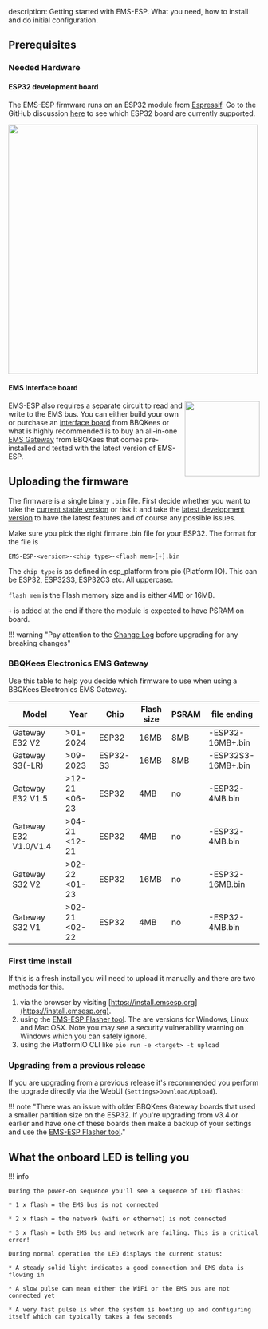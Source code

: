 description: Getting started with EMS-ESP. What you need, how to install and do initial configuration.

## Prerequisites

### Needed Hardware

#### ESP32 development board

The EMS-ESP firmware runs on an ESP32 module from [Espressif](https://www.espressif.com/en/products/socs). Go to the GitHub discussion [here](https://github.com/emsesp/EMS-ESP32/discussions/839#discussioncomment-4493156) to see which ESP32 board are currently supported.

<img style="width:500px" src="../_media/images/esp32-dev-boards.jpg"></img>

#### EMS Interface board

<img style="float:right;width:150px" src="../_media/images/ems-gw-e32a.jpg"></img>
EMS-ESP also requires a separate circuit to read and write to the EMS bus. You can either build your own or purchase an [interface board](https://bbqkees-electronics.nl/product/ems-interface-board-v3/) from BBQKees or what is highly recommended is to buy an all-in-one [EMS Gateway](https://bbqkees-electronics.nl/shop/) from BBQKees that comes pre-installed and tested with the latest version of EMS-ESP.

## Uploading the firmware

The firmware is a single binary `.bin` file. First decide whether you want to take the [current stable version](https://github.com/emsesp/EMS-ESP32/releases/latest) or risk it and take the [latest development version](https://github.com/emsesp/EMS-ESP32/releases/tag/latest) to have the latest features and of course any possible issues.

Make sure you pick the right firmare .bin file for your ESP32. The format for the file is

`EMS-ESP-<version>-<chip type>-<flash mem>[+].bin`

The `chip type` is as defined in esp_platform from pio (Platform IO). This can be ESP32, ESP32S3, ESP32C3 etc. All uppercase.

`flash mem` is the Flash memory size and is either 4MB or 16MB.

`+` is added at the end if there the module is expected to have PSRAM on board.

!!! warning "Pay attention to the [Change Log](Version-Release-History) before upgrading for any breaking changes"

### BBQKees Electronics EMS Gateway

Use this table to help you decide which firmware to use when using a BBQKees Electronics EMS Gateway.

| Model                 | Year          | Chip     | Flash size | PSRAM | file ending        |
| --------------------- | ------------- | -------- | ---------- | ----- | ------------------ |
| Gateway E32 V2        | >01-2024      | ESP32    | 16MB       | 8MB   | -ESP32-16MB+.bin   |
| Gateway S3(-LR)       | >09-2023      | ESP32-S3 | 16MB       | 8MB   | -ESP32S3-16MB+.bin |
| Gateway E32 V1.5      | >12-21 <06-23 | ESP32    | 4MB        | no    | -ESP32-4MB.bin     |
| Gateway E32 V1.0/V1.4 | >04-21 <12-21 | ESP32    | 4MB        | no    | -ESP32-4MB.bin     |
| Gateway S32 V2        | >02-22 <01-23 | ESP32    | 16MB       | no    | -ESP32-16MB.bin    |
| Gateway S32 V1        | >02-21 <02-22 | ESP32    | 4MB        | no    | -ESP32-4MB.bin     |

### First time install

If this is a fresh install you will need to upload it manually and there are two methods for this.

1. via the browser by visiting [https://install.emsesp.org](https://install.emsesp.org).
1. using the [EMS-ESP Flasher tool](https://github.com/emsesp/EMS-ESP-Flasher/releases). The are versions for Windows, Linux and Mac OSX. Note you may see a security vulnerability warning on Windows which you can safely ignore.
1. using the PlatformIO CLI like `pio run -e <target> -t upload`

### Upgrading from a previous release

If you are upgrading from a previous release it's recommended you perform the upgrade directly via the WebUI (`Settings>Download/Upload`).

!!! note "There was an issue with older BBQKees Gateway boards that used a smaller partition size on the ESP32. If you're upgrading from v3.4 or earlier and have one of these boards then make a backup of your settings and use the [EMS-ESP Flasher tool](https://github.com/emsesp/EMS-ESP-Flasher/releases)."

## What the onboard LED is telling you

!!! info

    During the power-on sequence you'll see a sequence of LED flashes:

    * 1 x flash = the EMS bus is not connected

    * 2 x flash = the network (wifi or ethernet) is not connected

    * 3 x flash = both EMS bus and network are failing. This is a critical error!

    During normal operation the LED displays the current status:

    * A steady solid light indicates a good connection and EMS data is flowing in

    * A slow pulse can mean either the WiFi or the EMS bus are not connected yet

    * A very fast pulse is when the system is booting up and configuring itself which can typically takes a few seconds
